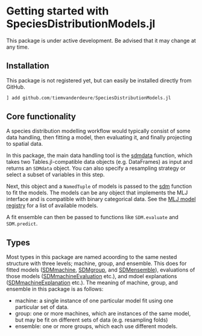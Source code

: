 # Getting started with SpeciesDistributionModels.jl
This package is under active development. Be advised that it may change at any time.

## Installation
This package is not registered yet, but can easily be installed directly from GitHub.
```julia
] add github.com/tiemvanderdeure/SpeciesDistributionModels.jl
```

## Core functionality
A species distribution modelling workflow would typically consist of some data handling, then fitting a model, then evaluating it, and finally projecting to spatial data.

In this package, the main data handling tool is the [sdmdata](@ref) function, which takes two Tables.jl-compatible data objects (e.g. DataFrames) as input and returns an `SDMdata` object. You can also specify a resampling strategy or select a subset of variables in this step.

Next, this object and a `NamedTuple` of models is passed to the [sdm](@ref) function to fit the models. The models can be any object that implements the MLJ interface and is compatible with binary categorical data. See the [MLJ model registry](https://juliaai.github.io/MLJ.jl/dev/model_browser/#Classification) for a list of available models.

A fit ensemble can then be passed to functions like `SDM.evaluate` and `SDM.predict`. 

## Types
Most types in this package are named acoording to the same nested structure with three levels; machine, group, and ensemble. This does for fitted models ([SDMmachine](@ref), [SDMgroup](@ref), and [SDMensemble](@ref)), evaluations of those models ([SDMmachineEvaluation](@ref) etc.), and mdoel explanations ([SDMmachineExplanation](@ref) etc.). The meaning of machine, group, and ensemble in this package is as follows:
- machine: a single instance of one particular model fit using one particular set of data.
- group: one or more machines, which are instances of the same model, but may be fit on different sets of data (e.g. resampling folds)
- ensemble: one or more groups, which each use different models.

